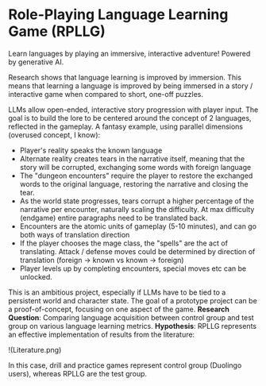 # Role-Playing Language Learning Game (RPLLG)
Learn languages by playing an immersive, interactive adventure! Powered by generative AI.

Research shows that language learning is improved by immersion. This means that learning a language is improved by being immersed in a story / interactive game when compared to short, one-off puzzles.

LLMs allow open-ended, interactive story progression with player input. The goal is to build the lore to be centered around the concept of 2 languages, reflected in the gameplay.
A fantasy example, using parallel dimensions (overused concept, I know): 
- Player's reality speaks the known language
- Alternate reality creates tears in the narrative itself, meaning that the story will be corrupted, exchanging some words with foreign language
- The "dungeon encounters" require the player to restore the exchanged words to the original language, restoring the narrative and closing the tear.
- As the world state progresses, tears corrupt a higher percentage of the narrative per encounter, naturally scaling the difficulty. At max difficulty (endgame) entire paragraphs need to be translated back. 
- Encounters are the atomic units of gameplay (5-10 minutes), and can go both ways of translation direction
- If the player chooses the mage class, the "spells" are the act of translating. Attack / defense moves could be determined by direction of translation (foreign -> known vs known -> foreign)
- Player levels up by completing encounters, special moves etc can be unlocked.

This is an ambitious project, especially if LLMs have to be tied to a persistent world and character state. The goal of a prototype project can be a proof-of-concept, focusing on one aspect of the game.
**Research Question**: Comparing language acquisition between control group and test group on various language learning metrics. 
**Hypothesis**: RPLLG represents an effective implementation of results from the literature:

!(Literature.png)

In this case, drill and practice games represent control group (Duolingo users), whereas RPLLG are the test group.
